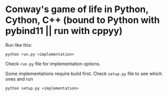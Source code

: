 # Conway's game of life in Python, Cython, C++ (bound to Python with pybind11 || run with cppyy)

Run like this:
```shell
python run.py <implementation>
```
Check ``run.py`` file for implementation options.

Some implementations require build first.
Check ``setup.py`` file to see which ones and run
```shell
python setup.py <implementation>
```
